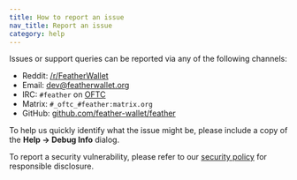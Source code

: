 ```yaml
---
title: How to report an issue
nav_title: Report an issue
category: help
---
```


Issues or support queries can be reported via any of the following channels:

- Reddit: [/r/FeatherWallet](https://reddit.com/r/featherwallet)
- Email: [dev@featherwallet.org](mailto:dev@featherwallet.org)
- IRC: `#feather` on [OFTC](https://www.oftc.net/)
- Matrix: `#_oftc_#feather:matrix.org`
- GitHub: [github.com/feather-wallet/feather](https://github.com/feather-wallet/feather)

To help us quickly identify what the issue might be, please include a copy of the **Help → Debug Info** dialog.

To report a security vulnerability, please refer to our [security policy](https://github.com/feather-wallet/feather/blob/master/SECURITY.md) for responsible disclosure.
